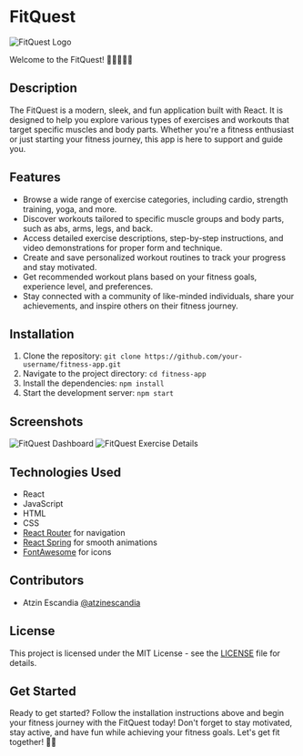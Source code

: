 # FitQuest

![FitQuest Logo](logo.png)

Welcome to the FitQuest! 🏋️‍♀️🏃‍♂️💪

## Description

The FitQuest is a modern, sleek, and fun application built with React. It is designed to help you explore various types of exercises and workouts that target specific muscles and body parts. Whether you're a fitness enthusiast or just starting your fitness journey, this app is here to support and guide you.

## Features

- Browse a wide range of exercise categories, including cardio, strength training, yoga, and more.
- Discover workouts tailored to specific muscle groups and body parts, such as abs, arms, legs, and back.
- Access detailed exercise descriptions, step-by-step instructions, and video demonstrations for proper form and technique.
- Create and save personalized workout routines to track your progress and stay motivated.
- Get recommended workout plans based on your fitness goals, experience level, and preferences.
- Stay connected with a community of like-minded individuals, share your achievements, and inspire others on their fitness journey.

## Installation

1. Clone the repository: `git clone https://github.com/your-username/fitness-app.git`
2. Navigate to the project directory: `cd fitness-app`
3. Install the dependencies: `npm install`
4. Start the development server: `npm start`

## Screenshots

![FitQuest Dashboard](screenshot1.png)
![FitQuest Exercise Details](screenshot2.png)

## Technologies Used

- React
- JavaScript
- HTML
- CSS
- [React Router](https://reactrouter.com/) for navigation
- [React Spring](https://www.react-spring.io/) for smooth animations
- [FontAwesome](https://fontawesome.com/) for icons

## Contributors

- Atzin Escandia [@atzinescandia](https://github.com/atzin-escandia)

## License

This project is licensed under the MIT License - see the [LICENSE](LICENSE) file for details.

## Get Started

Ready to get started? Follow the installation instructions above and begin your fitness journey with the FitQuest today! Don't forget to stay motivated, stay active, and have fun while achieving your fitness goals. Let's get fit together! 💪🎉

